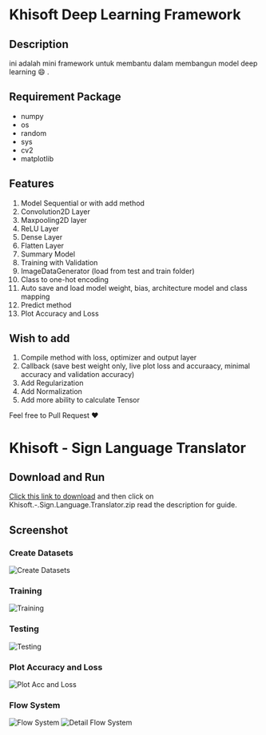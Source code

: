 # Khisoft Deep Learning Framework
## Description
ini adalah mini framework untuk membantu dalam membangun model deep learning :smile: .

## Requirement Package
- numpy
- os
- random
- sys
- cv2
- matplotlib

## Features
1. Model Sequential or with add method
2. Convolution2D Layer
3. Maxpooling2D layer
4. ReLU Layer
5. Dense Layer
6. Flatten Layer
7. Summary Model
8. Training with Validation
9. ImageDataGenerator (load from test and train folder)
10. Class to one-hot encoding
11. Auto save and load model weight, bias, architecture model and class mapping
12. Predict method 
14. Plot Accuracy and Loss


## Wish to add
1. Compile method with loss, optimizer and output layer
2. Callback (save best weight only, live plot loss and accuraacy, minimal accuracy and validation accuracy)
3. Add Regularization
4. Add Normalization
5. Add more ability to calculate Tensor

Feel free to Pull Request :heart:

# Khisoft - Sign Language Translator
## Download and Run
[Click this link to download](https://github.com/khisby/Khisoft-Deep-Learning-Framework/releases/tag/v1.0) and then click on Khisoft.-.Sign.Language.Translator.zip read the description for guide. 

## Screenshot
### Create Datasets
![Create Datasets](screenshot/dataset.png)
### Training
![Training](screenshot/training.png)
### Testing
![Testing](screenshot/testing.png)
### Plot Accuracy and Loss
![Plot Acc and Loss](screenshot/plot.png)
### Flow System
![Flow System](screenshot/flowsystem.png)
![Detail Flow System](screenshot/detail-flowsystem.png)
